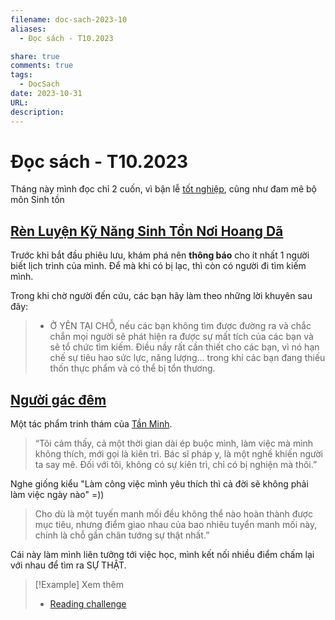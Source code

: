 ```yaml
---
filename: doc-sach-2023-10
aliases:
  - Đọc sách - T10.2023

share: true
comments: true
tags:
  - DocSach
date: 2023-10-31
URL: 
description:
---
```

# Đọc sách - T10.2023
Tháng này mình đọc chỉ 2 cuốn, vì bận lễ [tốt nghiệp](./hom-nay-toi-tot-nghiep.md), cũng như đam mê bộ môn Sinh tồn
## [Rèn Luyện Kỹ Năng Sinh Tồn Nơi Hoang Dã](./ren-luyen-ky-nang-sinh-ton-noi-hoang-da.md)

Trước khi bắt đầu phiêu lưu, khám phá nên **thông báo** cho ít nhất 1 người biết lịch trình của mình. Để mà khi có bị lạc, thì còn có người đi tìm kiếm mình.

Trong khi chờ người đến cứu, các bạn hãy làm theo những lời khuyên sau đây:  
> - Ở YÊN TẠI CHỖ, nếu các bạn không tìm được đường ra và chắc chắn mọi người sẽ phát hiện ra được sự mất tích của các bạn và sẽ tổ chức tìm kiếm. Điều nầy rất cần thiết cho các bạn, vì nó hạn chế sự tiêu hao sức lực, năng lượng... trong khi các bạn đang thiếu thốn thực phẩm và có thể bị tổn thương.

## [Người gác đêm](../../Ng%C6%B0%E1%BB%9Di%20g%C3%A1c%20%C4%91%C3%AAm.md)

Một tác phẩm trinh thám của [Tần Minh](../../T%E1%BA%A7n%20Minh.md).

> “Tôi cảm thấy, cả một thời gian dài ép buộc mình, làm việc mà mình không thích, mới gọi là kiên trì. Bác sĩ pháp y, là một nghề khiến người ta say mê. Đối với tôi, không có sự kiên trì, chỉ có bị nghiện mà thôi.”

Nghe giống kiểu "Làm công việc mình yêu thích thì cả đời sẽ không phải làm việc ngày nào" =))

> Cho dù là một tuyến manh mối đều không thể nào hoàn thành được mục tiêu, nhưng điểm giao nhau của bao nhiêu tuyển manh mối này, chính là chỗ gần chân tướng sự thật nhất.”

Cái này làm mình liên tưởng tới việc học, mình kết nối nhiều điểm chấm lại với nhau để tìm ra SỰ THẬT.

> [!Example] Xem thêm
> - [Reading challenge](./reading-challenge.md)